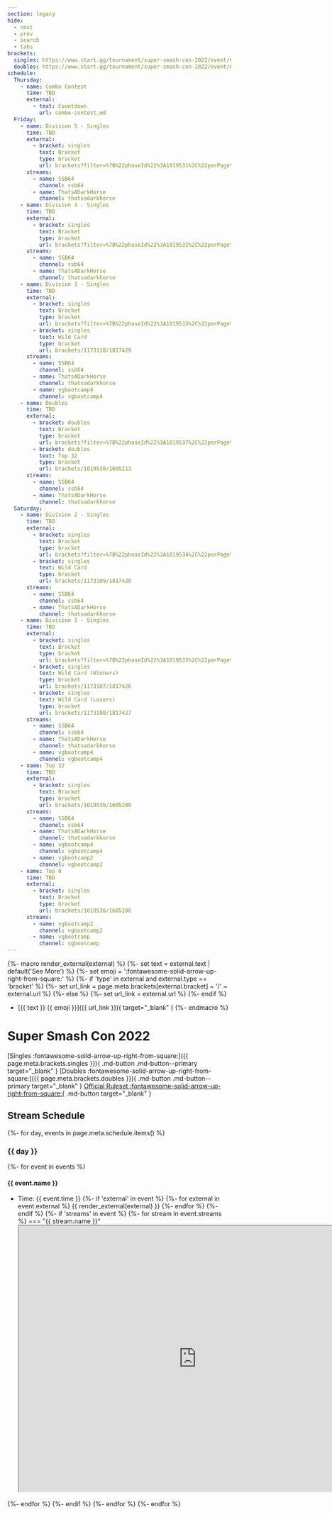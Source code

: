 ```yaml
---
section: legacy
hide:
  - next
  - prev
  - search
  - tabs
brackets:
  singles: https://www.start.gg/tournament/super-smash-con-2022/event/64-1v1-singles
  doubles: https://www.start.gg/tournament/super-smash-con-2022/event/64-2v2-doubles
schedule:
  Thursday:
    - name: Combo Contest
      time: TBD
      external:
        - text: Countdown
          url: combo-contest.md
  Friday:
    - name: Division 5 - Singles
      time: TBD
      external:
        - bracket: singles
          text: Bracket
          type: bracket
          url: brackets?filter=%7B%22phaseId%22%3A1019531%2C%22perPage%22%3A16%7D
      streams:
        - name: SSB64
          channel: ssb64
        - name: ThatsADarkHorse
          channel: thatsadarkhorse
    - name: Division 4 - Singles
      time: TBD
      external:
        - bracket: singles
          text: Bracket
          type: bracket
          url: brackets?filter=%7B%22phaseId%22%3A1019532%2C%22perPage%22%3A12%7D
      streams:
        - name: SSB64
          channel: ssb64
        - name: ThatsADarkHorse
          channel: thatsadarkhorse
    - name: Division 3 - Singles
      time: TBD
      external:
        - bracket: singles
          text: Bracket
          type: bracket
          url: brackets?filter=%7B%22phaseId%22%3A1019533%2C%22perPage%22%3A7%7D
        - bracket: singles
          text: Wild Card
          type: bracket
          url: brackets/1173110/1817429
      streams:
        - name: SSB64
          channel: ssb64
        - name: ThatsADarkHorse
          channel: thatsadarkhorse
        - name: vgbootcamp4
          channel: vgbootcamp4
    - name: Doubles
      time: TBD
      external:
        - bracket: doubles
          text: Bracket
          type: bracket
          url: brackets?filter=%7B%22phaseId%22%3A1019537%2C%22perPage%22%3A8%7D
        - bracket: doubles
          text: Top 32
          type: bracket
          url: brackets/1019538/1605213
      streams:
        - name: SSB64
          channel: ssb64
        - name: ThatsADarkHorse
          channel: thatsadarkhorse
  Saturday:
    - name: Division 2 - Singles
      time: TBD
      external:
        - bracket: singles
          text: Bracket
          type: bracket
          url: brackets?filter=%7B%22phaseId%22%3A1019534%2C%22perPage%22%3A6%7D
        - bracket: singles
          text: Wild Card
          type: bracket
          url: brackets/1173109/1817428
      streams:
        - name: SSB64
          channel: ssb64
        - name: ThatsADarkHorse
          channel: thatsadarkhorse
    - name: Division 1 - Singles
      time: TBD
      external:
        - bracket: singles
          text: Bracket
          type: bracket
          url: brackets?filter=%7B%22phaseId%22%3A1019535%2C%22perPage%22%3A5%7D
        - bracket: singles
          text: Wild Card (Winners)
          type: bracket
          url: brackets/1173107/1817426
        - bracket: singles
          text: Wild Card (Losers)
          type: bracket
          url: brackets/1173108/1817427
      streams:
        - name: SSB64
          channel: ssb64
        - name: ThatsADarkHorse
          channel: thatsadarkhorse
        - name: vgbootcamp4
          channel: vgbootcamp4
    - name: Top 32
      time: TBD
      external:
        - bracket: singles
          text: Bracket
          type: bracket
          url: brackets/1019536/1605208
      streams:
        - name: SSB64
          channel: ssb64
        - name: ThatsADarkHorse
          channel: thatsadarkhorse
        - name: vgbootcamp4
          channel: vgbootcamp4
        - name: vgbootcamp2
          channel: vgbootcamp2
    - name: Top 8
      time: TBD
      external:
        - bracket: singles
          text: Bracket
          type: bracket
          url: brackets/1019536/1605208
      streams:
        - name: vgbootcamp2
          channel: vgbootcamp2
        - name: vgbootcamp
          channel: vgbootcamp
---
```

{%- macro render_external(external) %}
{%- set text = external.text | default('See More') %}
{%- set emoji = ':fontawesome-solid-arrow-up-right-from-square:' %}
{%- if 'type' in external and external.type == 'bracket' %}
{%- set url_link = page.meta.brackets[external.bracket] ~ '/' ~ external.url %}
{%- else %}
{%- set url_link = external.url %}
{%- endif %}
- [{{ text }} {{ emoji }}]({{ url_link }}){ target="_blank" }
{%- endmacro %}

# Super Smash Con 2022

[Singles :fontawesome-solid-arrow-up-right-from-square:]({{ page.meta.brackets.singles }}){ .md-button .md-button--primary target="_blank" }
[Doubles :fontawesome-solid-arrow-up-right-from-square:]({{ page.meta.brackets.doubles }}){ .md-button .md-button--primary target="_blank" }
[Official Ruleset :fontawesome-solid-arrow-up-right-from-square:](https://docs.google.com/document/d/16K2wp5OiJkE9EsYbgE7SXEVPUtRWup8Ii3k81D-jUj4/edit?usp=sharing){ .md-button target="_blank" }

## Stream Schedule

{%- for day, events in page.meta.schedule.items() %}
### {{ day }}

{%- for event in events %}
#### {{ event.name }}

- Time: {{ event.time }}
{%- if 'external' in event %}
{%- for external in event.external %}
{{ render_external(external) }}
{%- endfor %}
{%- endif %}
{%- if 'streams' in event %}
{%- for stream in event.streams %}
=== "{{ stream.name }}"
    <iframe
        src="https://player.twitch.tv/?channel={{ stream.channel }}&parent={{ config.extra.site_domain }}&autoplay=false"
        height="600"
        width="800"
        allowfullscreen>
    </iframe>
{%- endfor %}
{%- endif %}
{%- endfor %}
{%- endfor %}

